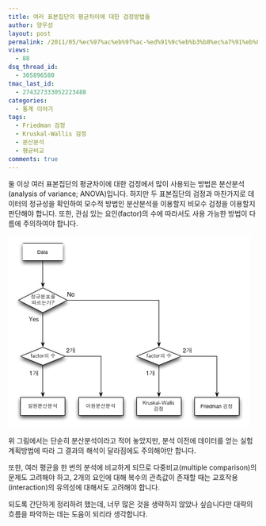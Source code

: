 ```yaml
---
title: 여러 표본집단의 평균차이에 대한 검정방법들
author: 양우성
layout: post
permalink: /2011/05/%ec%97%ac%eb%9f%ac-%ed%91%9c%eb%b3%b8%ec%a7%91%eb%8b%a8%ec%9d%98-%ed%8f%89%ea%b7%a0%ec%b0%a8%ec%9d%b4%ec%97%90-%eb%8c%80%ed%95%9c-%ea%b2%80%ec%a0%95-%eb%b0%a9%eb%b2%95%eb%93%a4/
views:
  - 88
dsq_thread_id:
  - 305896580
tmac_last_id:
  - 274327333052223488
categories:
  - 통계 이야기
tags:
  - Friedman 검정
  - Kruskal-Wallis 검정
  - 분산분석
  - 평균비교
comments: true
---
```

둘 이상 여러 표본집단의 평균차이에 대한 검정에서 많이 사용되는 방법은 분산분석(analysis of variance; ANOVA)입니다. 하지만 두 표본집단의 검정과 마찬가지로 데이터의 정규성을 확인하여 모수적 방법인 분산분석을 이용할지 비모수 검정을 이용할지 판단해야 합니다. 또한, 관심 있는 요인(factor)의 수에 따라서도 사용 가능한 방법이 다름에 주의하여야 합니다.  
  
![](/images/2011-05-12-fig1.png)

위 그림에서는 단순히 분산분석이라고 적어 놓았지만, 분석 이전에 데이터를 얻는 실험계획방법에 따라 그 결과의 해석이 달라짐에도 주의해야만 합니다.

또한, 여러 평균을 한 번의 분석에 비교하게 되므로 다중비교(multiple comparison)의 문제도 고려해야 하고, 2개의 요인에 대해 복수의 관측값이 존재할 때는 교호작용(interaction)의 유의성에 대해서도 고려해야 합니다.

되도록 간단하게 정리하려 했는데, 너무 많은 것을 생략하지 않았나 싶습니다만 대략의 흐름을 파악하는 데는 도움이 되리라 생각합니다.
